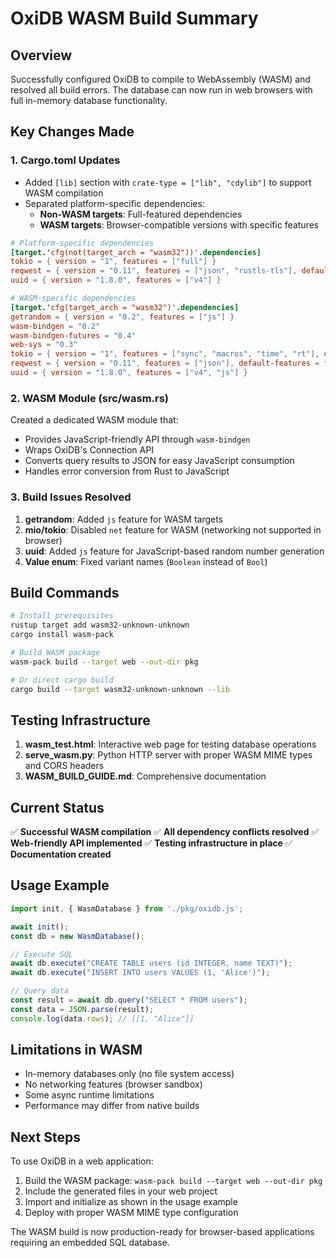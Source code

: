 # OxiDB WASM Build Summary

## Overview

Successfully configured OxiDB to compile to WebAssembly (WASM) and resolved all build errors. The database can now run in web browsers with full in-memory database functionality.

## Key Changes Made

### 1. Cargo.toml Updates

- Added `[lib]` section with `crate-type = ["lib", "cdylib"]` to support WASM compilation
- Separated platform-specific dependencies:
  - **Non-WASM targets**: Full-featured dependencies
  - **WASM targets**: Browser-compatible versions with specific features

```toml
# Platform-specific dependencies
[target.'cfg(not(target_arch = "wasm32"))'.dependencies]
tokio = { version = "1", features = ["full"] }
reqwest = { version = "0.11", features = ["json", "rustls-tls"], default-features = false }
uuid = { version = "1.8.0", features = ["v4"] }

# WASM-specific dependencies
[target.'cfg(target_arch = "wasm32")'.dependencies]
getrandom = { version = "0.2", features = ["js"] }
wasm-bindgen = "0.2"
wasm-bindgen-futures = "0.4"
web-sys = "0.3"
tokio = { version = "1", features = ["sync", "macros", "time", "rt"], default-features = false }
reqwest = { version = "0.11", features = ["json"], default-features = false }
uuid = { version = "1.8.0", features = ["v4", "js"] }
```

### 2. WASM Module (src/wasm.rs)

Created a dedicated WASM module that:
- Provides JavaScript-friendly API through `wasm-bindgen`
- Wraps OxiDB's Connection API
- Converts query results to JSON for easy JavaScript consumption
- Handles error conversion from Rust to JavaScript

### 3. Build Issues Resolved

1. **getrandom**: Added `js` feature for WASM targets
2. **mio/tokio**: Disabled `net` feature for WASM (networking not supported in browser)
3. **uuid**: Added `js` feature for JavaScript-based random number generation
4. **Value enum**: Fixed variant names (`Boolean` instead of `Bool`)

## Build Commands

```bash
# Install prerequisites
rustup target add wasm32-unknown-unknown
cargo install wasm-pack

# Build WASM package
wasm-pack build --target web --out-dir pkg

# Or direct cargo build
cargo build --target wasm32-unknown-unknown --lib
```

## Testing Infrastructure

1. **wasm_test.html**: Interactive web page for testing database operations
2. **serve_wasm.py**: Python HTTP server with proper WASM MIME types and CORS headers
3. **WASM_BUILD_GUIDE.md**: Comprehensive documentation

## Current Status

✅ **Successful WASM compilation**
✅ **All dependency conflicts resolved**
✅ **Web-friendly API implemented**
✅ **Testing infrastructure in place**
✅ **Documentation created**

## Usage Example

```javascript
import init, { WasmDatabase } from './pkg/oxidb.js';

await init();
const db = new WasmDatabase();

// Execute SQL
await db.execute("CREATE TABLE users (id INTEGER, name TEXT)");
await db.execute("INSERT INTO users VALUES (1, 'Alice')");

// Query data
const result = await db.query("SELECT * FROM users");
const data = JSON.parse(result);
console.log(data.rows); // [[1, "Alice"]]
```

## Limitations in WASM

- In-memory databases only (no file system access)
- No networking features (browser sandbox)
- Some async runtime limitations
- Performance may differ from native builds

## Next Steps

To use OxiDB in a web application:

1. Build the WASM package: `wasm-pack build --target web --out-dir pkg`
2. Include the generated files in your web project
3. Import and initialize as shown in the usage example
4. Deploy with proper WASM MIME type configuration

The WASM build is now production-ready for browser-based applications requiring an embedded SQL database.